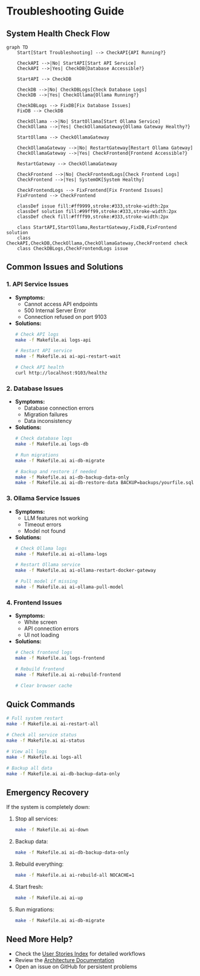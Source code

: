 # Troubleshooting Guide

## System Health Check Flow

```mermaid
graph TD
    Start[Start Troubleshooting] --> CheckAPI{API Running?}
    
    CheckAPI -->|No| StartAPI[Start API Service]
    CheckAPI -->|Yes| CheckDB{Database Accessible?}
    
    StartAPI --> CheckDB
    
    CheckDB -->|No| CheckDBLogs[Check Database Logs]
    CheckDB -->|Yes| CheckOllama{Ollama Running?}
    
    CheckDBLogs --> FixDB[Fix Database Issues]
    FixDB --> CheckDB
    
    CheckOllama -->|No| StartOllama[Start Ollama Service]
    CheckOllama -->|Yes| CheckOllamaGateway{Ollama Gateway Healthy?}
    
    StartOllama --> CheckOllamaGateway
    
    CheckOllamaGateway -->|No| RestartGateway[Restart Ollama Gateway]
    CheckOllamaGateway -->|Yes| CheckFrontend{Frontend Accessible?}
    
    RestartGateway --> CheckOllamaGateway
    
    CheckFrontend -->|No| CheckFrontendLogs[Check Frontend Logs]
    CheckFrontend -->|Yes| SystemOK[System Healthy]
    
    CheckFrontendLogs --> FixFrontend[Fix Frontend Issues]
    FixFrontend --> CheckFrontend

    classDef issue fill:#ff9999,stroke:#333,stroke-width:2px
    classDef solution fill:#99ff99,stroke:#333,stroke-width:2px
    classDef check fill:#ffff99,stroke:#333,stroke-width:2px
    
    class StartAPI,StartOllama,RestartGateway,FixDB,FixFrontend solution
    class CheckAPI,CheckDB,CheckOllama,CheckOllamaGateway,CheckFrontend check
    class CheckDBLogs,CheckFrontendLogs issue
```

## Common Issues and Solutions

### 1. API Service Issues
- **Symptoms:**
  - Cannot access API endpoints
  - 500 Internal Server Error
  - Connection refused on port 9103
- **Solutions:**
  ```bash
  # Check API logs
  make -f Makefile.ai logs-api
  
  # Restart API service
  make -f Makefile.ai ai-api-restart-wait
  
  # Check API health
  curl http://localhost:9103/healthz
  ```

### 2. Database Issues
- **Symptoms:**
  - Database connection errors
  - Migration failures
  - Data inconsistency
- **Solutions:**
  ```bash
  # Check database logs
  make -f Makefile.ai logs-db
  
  # Run migrations
  make -f Makefile.ai ai-db-migrate
  
  # Backup and restore if needed
  make -f Makefile.ai ai-db-backup-data-only
  make -f Makefile.ai ai-db-restore-data BACKUP=backups/yourfile.sql
  ```

### 3. Ollama Service Issues
- **Symptoms:**
  - LLM features not working
  - Timeout errors
  - Model not found
- **Solutions:**
  ```bash
  # Check Ollama logs
  make -f Makefile.ai ai-ollama-logs
  
  # Restart Ollama service
  make -f Makefile.ai ai-ollama-restart-docker-gateway
  
  # Pull model if missing
  make -f Makefile.ai ai-ollama-pull-model
  ```

### 4. Frontend Issues
- **Symptoms:**
  - White screen
  - API connection errors
  - UI not loading
- **Solutions:**
  ```bash
  # Check frontend logs
  make -f Makefile.ai logs-frontend
  
  # Rebuild frontend
  make -f Makefile.ai ai-rebuild-frontend
  
  # Clear browser cache
  ```

## Quick Commands

```bash
# Full system restart
make -f Makefile.ai ai-restart-all

# Check all service status
make -f Makefile.ai ai-status

# View all logs
make -f Makefile.ai logs-all

# Backup all data
make -f Makefile.ai ai-db-backup-data-only
```

## Emergency Recovery

If the system is completely down:

1. Stop all services:
   ```bash
   make -f Makefile.ai ai-down
   ```

2. Backup data:
   ```bash
   make -f Makefile.ai ai-db-backup-data-only
   ```

3. Rebuild everything:
   ```bash
   make -f Makefile.ai ai-rebuild-all NOCACHE=1
   ```

4. Start fresh:
   ```bash
   make -f Makefile.ai ai-up
   ```

5. Run migrations:
   ```bash
   make -f Makefile.ai ai-db-migrate
   ```

## Need More Help?

- Check the [User Stories Index](docs/user_stories/INDEX.md) for detailed workflows
- Review the [Architecture Documentation](docs/architecture.md)
- Open an issue on GitHub for persistent problems 